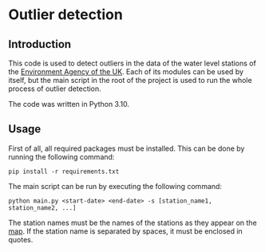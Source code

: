 # Outlier detection

## Introduction
This code is used to detect outliers in the data of the water level stations of
the [Environment Agency of the UK](https://www.gov.uk/government/organisations/environment-agency). Each of its modules 
can be used by itself, but the main script in the root of the project is used to run the whole process
of outlier detection.

The code was written in Python 3.10.

## Usage
First of all, all required packages must be installed. This can be done by running the following command:
```shell
pip install -r requirements.txt
```

The main script can be run by executing the following command:
```shell
python main.py <start-date> <end-date> -s [station_name1, station_name2, ...]
```
The station names must be the names of the stations as they appear on the
[map](https://environment.data.gov.uk/hydrology/landing). If the station name is separated by spaces, 
it must be enclosed in quotes.
